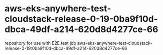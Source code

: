 # aws-eks-anywhere-test-cloudstack-release-0-19-0ba9f10d-dbca-49df-a214-620d8d4277ce-66
repository for use with E2E test job aws-eks-anywhere-test-cloudstack-release-0-19:0ba9f10d-dbca-49df-a214-620d8d4277ce-66
